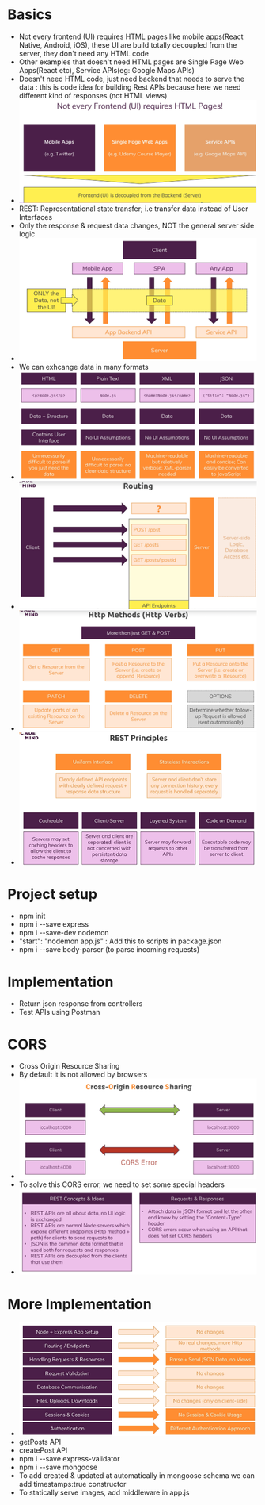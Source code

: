 # Basics

- Not every frontend (UI) requires HTML pages like mobile apps(React Native, Android, iOS), these UI are build totally decoupled from the server, they don't need any HTML code
- Other examples that doesn't need HTML pages are Single Page Web Apps(React etc), Service APIs(eg: Google Maps APIs)
- Doesn't need HTML code, just need backend that needs to serve the data : this is code idea for building Rest APIs because here we need different kind of responses (not HTML views)
- ![Rest APIs](images/image.png)
- REST: Representational state transfer; i.e transfer data instead of User Interfaces
- Only the response & request data changes, NOT the general server side logic
- ![Rest APIs big pic](images/image-1.png)
- We can exhcange data in many formats
- ![Data formats](images/image-2.png)
- ![Routing](images/image-3.png)
- ![Http methods](images/image-4.png)
- ![Rest Principles](images/image-5.png)

# Project setup

- npm init
- npm i --save express
- npm i --save-dev nodemon
- "start": "nodemon app.js" : Add this to scripts in package.json
- npm i --save body-parser (to parse incoming requests)

# Implementation

- Return json response from controllers
- Test APIs using Postman

# CORS

- Cross Origin Resource Sharing
- By default it is not allowed by browsers
- ![CORS](images/image-6.png)
- To solve this CORS error, we need to set some special headers
- ![Summary](images/image-7.png)

# More Implementation

- ![Node vs rest apis](images/image-8.png)
- getPosts API
- createPost API
- npm i --save express-validator
- npm i --save mongoose
- To add created & updated at automatically in mongoose schema we can add timestamps:true constructor
- To statically serve images, add middleware in app.js
